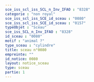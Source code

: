 ```yaml
---
sce_iss_scl_iss_SCL_n_Inv_IFAO : "8328"
categorie : "non royal"
sce_iss_scl_iss_SCE_id_sceau : "0080"
sce_iss_scl_iss_SCE_id_sceau : "0157"
typeObjet : "Sceau"
sce_iss_SCL_n_Inv_IFAO : "8328"
id_sceau : "0080"
motif : "animal ?"
type_sceau : "cylindre"
title: sceau n°0080
empreinte: ""
id_notice: 0080
layout: notice_sceau
type: sceau
partie: 1
---
```

